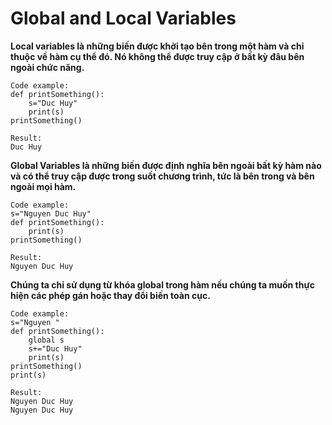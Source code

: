 # Global and Local Variables
**Local variables là những biến được khởi tạo bên trong một hàm và chỉ thuộc về hàm cụ thể đó. Nó không thể được truy cập ở bất kỳ đâu bên ngoài chức năng.**
```
Code example:
def printSomething():
    s="Duc Huy"
    print(s)
printSomething()

Result:
Duc Huy
```
**Global Variables là những biến được định nghĩa bên ngoài bất kỳ hàm nào và có thể truy cập được trong suốt chương trình, tức là bên trong và bên ngoài mọi hàm.**
```
Code example:
s="Nguyen Duc Huy"
def printSomething():
    print(s)
printSomething()

Result:
Nguyen Duc Huy
```

**Chúng ta chỉ sử dụng từ khóa global trong hàm nếu chúng ta muốn thực hiện các phép gán hoặc thay đổi biến toàn cục.**

```
Code example:
s="Nguyen "
def printSomething():
    global s
    s+="Duc Huy"
    print(s)
printSomething()
print(s)

Result:
Nguyen Duc Huy
Nguyen Duc Huy
```